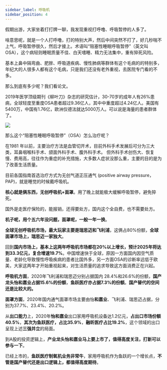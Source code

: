 ```yaml
---
sidebar_label: 呼吸机
sidebar_position: 4
---
```



假期出游，大家坐着打打牌一聊，我发现重视打呼噜、呼吸暂停的人多了。

啥意思呢，就是一个人打呼噜，打的特别大声，然后中间突然不打了，好几秒喘不上气，呼吸暂停很久，然后才接上。术语叫“阻塞性睡眠呼吸暂停”（英文叫OSA），这个病轻则睡眠质量不佳、白天嗜睡、精力无法集中，重有猝死风险。

基本上鼻中隔弯曲、肥胖、呼吸道疾病、慢性肺病等群体有这个毛病的的特别多，年纪大的人很多人都有这个毛病，只是我们还没有老外重视，去医院专门看的不多。

那么到底有多少呢？我们看论文。

2019年医学顶级期刊《柳叶刀》杂志的研究估计，30-70岁的成年人有26%患病，全球轻度至重度OSA患者超过9.36亿人，其中中重度超过4.24亿人。美国有5400万，中国有1.76亿，欧洲仅德法就达5000万人。可以说是海量的患者群体了。

![](https://img.arctee.cn/one/202211271811468.png)

那么这个“阻塞性睡眠呼吸暂停”（OSA）怎么治疗呢？

在1981 年以前，主要治疗方法是血管切开术，目前外科手术发展后可分为三大类，耳鼻咽喉科手术、颌面外科手术、腹外科手术。 但外科手术创伤大、恢复慢、费用高，往往作为重症的补充措施，大多数人症状没那么重，主要的目的是为了改善生活质量。

目前各国指南首选治疗方式为无创气道正压通气 (positive airway pressure，PAP)，就是睡觉的时候戴呼吸机。

**核心就是俩东西，无创呼吸机+面罩**。用了晚上就能极大缓解呼吸暂停，避免猝死。

国外是走医疗保险的，能报销，还得要处方，国内这个全自费，也不需要处方。

**机子呢，用个五六年没问题，面罩呢，一般一年一换**。

**全球无创呼吸机市场，最大玩家主要是瑞思迈和飞利浦**，这俩占80%份额，**全球面罩市场上，瑞思迈一家独大**。

回到**国内市场上，基本上这两年呼吸机市场都在20%以上增长，预计2025年将达到33.3亿元，复合增速19.7%**。中国增速快于全球，原因一方面国内因空气质量、老龄化导致慢性呼吸疾病的患者比国外多，另一方面OSA的诊断率远低于欧美，大家这两年才开始重视起来，对生活质量的追求导致这方面消费正在兴起。

**呼吸机方面**，2020年飞利浦和瑞思迈分别占据国内 28.4%和26.6%的份额，**国产龙头怡和嘉业占据15.6%的份额**，**鱼跃医疗亦占据7.3%的份额**。**国产替代的空间还是比较大的。**

**面罩方面**，2020年国内通气面罩市场主要由怡**和嘉业**、飞利浦、瑞思迈占据，分别为37.7%、23.4%、20.2%。

从**出口能力**上，2020年**怡和嘉业**出口家用呼吸机设备达1.2亿元，**占出口市场份额40.5%**，**其次为鱼跃医疗，占比35.9%**，**融昕医疗占比19.2%**，这个领域的出口呈现上述**三强并立**的局面。

到A股的投资逻辑上，**产业龙头怡和嘉业马上要上市了，值得高度关注，打新可以参与一下**。

已经上市的，**鱼跃医疗制氧机业务非常牛**，家用呼吸机作为鱼跃的一个增长点，**不管是国产替代还是出口逻辑上，都值得高度期待**。
